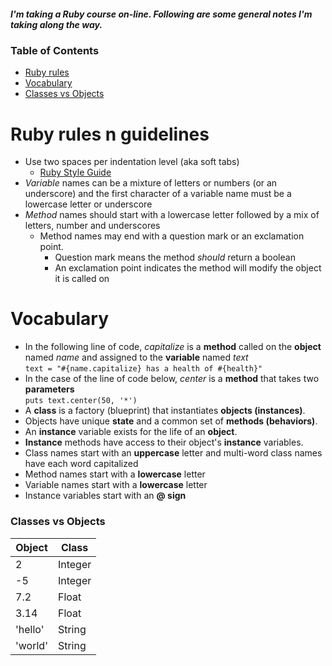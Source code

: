 ##### I'm taking a Ruby course on-line. Following are some general notes I'm taking along the way.

### Table of Contents
* [Ruby rules](#ruby-rules-n-guidelines)
* [Vocabulary](#vocabulary)
* [Classes vs Objects](#classes-vs-objects)

# Ruby rules n guidelines
* Use two spaces per indentation level (aka soft tabs)
    * [Ruby Style Guide](https://github.com/bbatsov/ruby-style-guide)
* _Variable_ names can be a mixture of letters or numbers (or an underscore) and the first character of a variable name 
must be a lowercase letter or underscore
* _Method_ names should start with a lowercase letter followed by a mix of letters, number and underscores    
  * Method names may end with a question mark or an exclamation point.    
     * Question mark means the method _should_ return a boolean       
     * An exclamation point indicates the method will modify the object it is called on

# Vocabulary
* In the following line of code, _capitalize_ is a **method** called on the **object** named _name_ and assigned to
the **variable** named _text_    
  ```text = "#{name.capitalize} has a health of #{health}"```
* In the case of the line of code below, _center_ is a **method** that takes two **parameters**    
  ```puts text.center(50, '*')```
* A **class** is a factory (blueprint) that instantiates **objects (instances)**. 
* Objects have unique **state** and a common set of **methods (behaviors)**.
* An **instance** variable exists for the life of an **object**.
* **Instance** methods have access to their object's **instance** variables.
* Class names start with an **uppercase** letter and multi-word class names have each word capitalized 
* Method names start with a **lowercase** letter    
* Variable names start with a **lowercase** letter    
* Instance variables start with an **@ sign**

### Classes vs Objects
Object | Class
 ---   |  ---
  2    | Integer
  -5   | Integer
  7.2  | Float
  3.14 | Float
'hello'| String
'world'| String
  